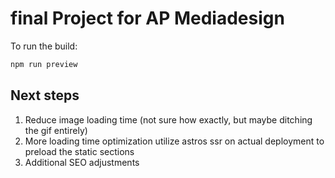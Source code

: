 # final Project for AP Mediadesign

To run the build: 

```bash
npm run preview
```

## Next steps

1. Reduce image loading time (not sure how exactly, but maybe ditching the gif entirely)
2. More loading time optimization utilize astros ssr on actual deployment to preload the static sections
3. Additional SEO adjustments